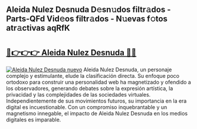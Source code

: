 ## Aleida Nulez Desnuda D𝚎sn𝚞dos filtr𝚊dos - Parts-QFd Vid𝚎os filtr𝚊dos - N𝚞evas f𝚘tos atr𝚊ctivas aqRfK

# <h2><a href="http://mb2b8x.tromn.icu/?c=Aleida+Nulez+Desnuda">🔗👉👉👉 Aleida Nulez Desnuda 🔗🔗</a></h2>

[![Aleida Nulez Desnuda nuevo](https://i.imgur.com/pEAQMta.gif)](http://mb2b8x.tromn.icu/?c=Aleida+Nulez+Desnuda)
Aleida Nulez Desnuda, un personaje complejo y estimulante, elude la clasificación directa. Su enfoque poco ortodoxo para construir una personalidad web ha magnetizado y ofendido a los observadores, generando debates sobre la expresión artística, la privacidad y las complejidades de las sociedades virtuales. Independientemente de sus movimientos futuros, su importancia en la era digital es incuestionable. Con un compromiso inquebrantable y un magnetismo innegable, el impacto de Aleida Nulez Desnuda en los medios digitales es imparable.
